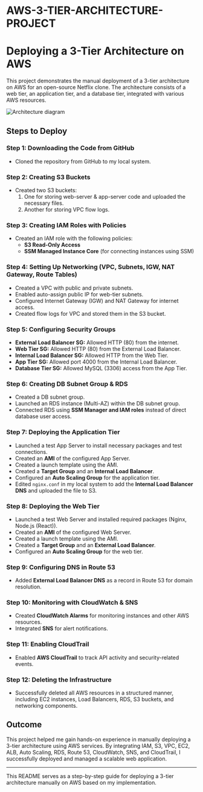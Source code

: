 # AWS-3-TIER-ARCHITECTURE-PROJECT
# Deploying a 3-Tier Architecture on AWS

This project demonstrates the manual deployment of a 3-tier architecture on AWS for an open-source Netflix clone. The architecture consists of a web tier, an application tier, and a database tier, integrated with various AWS resources.

![Architecture diagram](main/aws-arch.png)


## Steps to Deploy

### Step 1: Downloading the Code from GitHub
- Cloned the repository from GitHub to my local system.

### Step 2: Creating S3 Buckets
- Created two S3 buckets:
  1. One for storing web-server & app-server code and uploaded the necessary files.
  2. Another for storing VPC flow logs.

### Step 3: Creating IAM Roles with Policies
- Created an IAM role with the following policies:
  - **S3 Read-Only Access**
  - **SSM Managed Instance Core** (for connecting instances using SSM)

### Step 4: Setting Up Networking (VPC, Subnets, IGW, NAT Gateway, Route Tables)
- Created a VPC with public and private subnets.
- Enabled auto-assign public IP for web-tier subnets.
- Configured Internet Gateway (IGW) and NAT Gateway for internet access.
- Created flow logs for VPC and stored them in the S3 bucket.

### Step 5: Configuring Security Groups
- **External Load Balancer SG:** Allowed HTTP (80) from the internet.
- **Web Tier SG:** Allowed HTTP (80) from the External Load Balancer.
- **Internal Load Balancer SG:** Allowed HTTP from the Web Tier.
- **App Tier SG:** Allowed port 4000 from the Internal Load Balancer.
- **Database Tier SG:** Allowed MySQL (3306) access from the App Tier.

### Step 6: Creating DB Subnet Group & RDS
- Created a DB subnet group.
- Launched an RDS instance (Multi-AZ) within the DB subnet group.
- Connected RDS using **SSM Manager and IAM roles** instead of direct database user access.

### Step 7: Deploying the Application Tier
- Launched a test App Server to install necessary packages and test connections.
- Created an **AMI** of the configured App Server.
- Created a launch template using the AMI.
- Created a **Target Group** and an **Internal Load Balancer**.
- Configured an **Auto Scaling Group** for the application tier.
- Edited `nginx.conf` in my local system to add the **Internal Load Balancer DNS** and uploaded the file to S3.

### Step 8: Deploying the Web Tier
- Launched a test Web Server and installed required packages (Nginx, Node.js (React)).
- Created an **AMI** of the configured Web Server.
- Created a launch template using the AMI.
- Created a **Target Group** and an **External Load Balancer**.
- Configured an **Auto Scaling Group** for the web tier.

### Step 9: Configuring DNS in Route 53
- Added **External Load Balancer DNS** as a record in Route 53 for domain resolution.

### Step 10: Monitoring with CloudWatch & SNS
- Created **CloudWatch Alarms** for monitoring instances and other AWS resources.
- Integrated **SNS** for alert notifications.

### Step 11: Enabling CloudTrail
- Enabled **AWS CloudTrail** to track API activity and security-related events.

### Step 12: Deleting the Infrastructure
- Successfully deleted all AWS resources in a structured manner, including EC2 instances, Load Balancers, RDS, S3 buckets, and networking components.

## Outcome
This project helped me gain hands-on experience in manually deploying a 3-tier architecture using AWS services. By integrating IAM, S3, VPC, EC2, ALB, Auto Scaling, RDS, Route 53, CloudWatch, SNS, and CloudTrail, I successfully deployed and managed a scalable web application.

---

This README serves as a step-by-step guide for deploying a 3-tier architecture manually on AWS based on my implementation.

